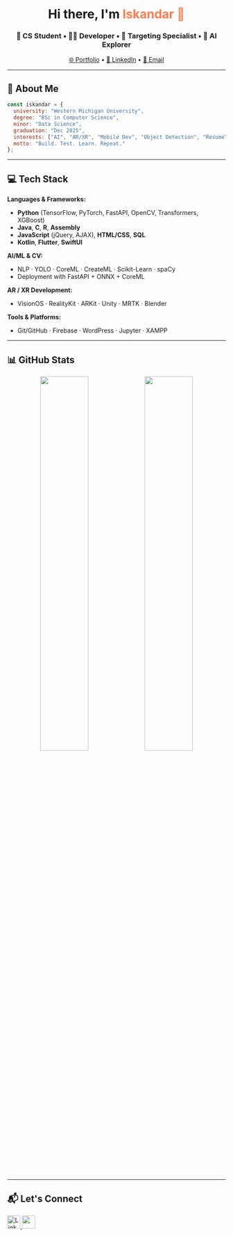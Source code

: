 
<h1 align="center">Hi there, I'm <span style="color:#ff7f50;">Iskandar 👋</span></h1>
<h3 align="center">🚀 CS Student • 👨‍💻 Developer • 🎯 Targeting Specialist • 🔬 AI Explorer</h3>

<p align="center">
  <a href="https://iskdev.netlify.app/" target="_blank">🌐 Portfolio</a> • 
  <a href="https://www.linkedin.com/in/iskandar-kholmatov-b61ba51ab/" target="_blank">💼 LinkedIn</a> • 
  <a href="mailto:isk.kholmatov@gmail.com">📧 Email</a>
</p>

---

## 🧠 About Me

```js
const iskandar = {
  university: "Western Michigan University",
  degree: "BSc in Computer Science",
  minor: "Data Science",
  graduation: "Dec 2025",
  interests: ["AI", "AR/XR", "Mobile Dev", "Object Detection", "ResumeTech"],
  motto: "Build. Test. Learn. Repeat."
};
````

---

## 💻 Tech Stack

**Languages & Frameworks:**

* **Python** (TensorFlow, PyTorch, FastAPI, OpenCV, Transformers, XGBoost)
* **Java**, **C**, **R**, **Assembly**
* **JavaScript** (jQuery, AJAX), **HTML/CSS**, **SQL**
* **Kotlin**, **Flutter**, **SwiftUI**

**AI/ML & CV:**

* NLP · YOLO · CoreML · CreateML · Scikit-Learn · spaCy
* Deployment with FastAPI + ONNX + CoreML

**AR / XR Development:**

* VisionOS · RealityKit · ARKit · Unity · MRTK · Blender

**Tools & Platforms:**

* Git/GitHub · Firebase · WordPress · Jupyter · XAMPP

---

## 📊 GitHub Stats

<p align="center">
  <img src="https://github-readme-stats.vercel.app/api?username=iskandarkholmatov&show_icons=true&theme=radical" width="47%"/>
  <img src="https://github-readme-streak-stats.herokuapp.com/?user=iskandarkholmatov&theme=radical" width="47%"/>
</p>

---

## 📬 Let's Connect

<p align="left">
  <a href="https://www.linkedin.com/in/iskandar-kholmatov/" target="_blank">
    <img src="https://www.vectorlogo.zone/logos/linkedin/linkedin-icon.svg" alt="LinkedIn" width="30" />
  </a>
  <a href="mailto:iskander.kholmatov@gmail.com">
    <img src="https://img.icons8.com/color/48/000000/gmail.png" width="30"/>
  </a>
</p>



